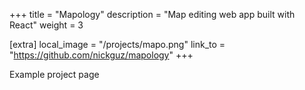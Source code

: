 +++
title = "Mapology"
description = "Map editing web app built with React"
weight = 3

[extra]
local_image = "/projects/mapo.png"
link_to = "https://github.com/nickguz/mapology"
+++

Example project page
